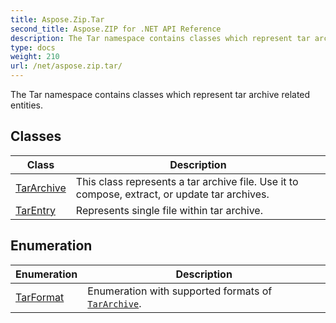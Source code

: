 ```yaml
---
title: Aspose.Zip.Tar
second_title: Aspose.ZIP for .NET API Reference
description: The Tar namespace contains classes which represent tar archive related entities
type: docs
weight: 210
url: /net/aspose.zip.tar/
---
```

The Tar namespace contains classes which represent tar archive related entities.

## Classes

| Class | Description |
| --- | --- |
| [TarArchive](./tararchive/) | This class represents a tar archive file. Use it to compose, extract, or update tar archives. |
| [TarEntry](./tarentry/) | Represents single file within tar archive. |
## Enumeration

| Enumeration | Description |
| --- | --- |
| [TarFormat](./tarformat/) | Enumeration with supported formats of [`TarArchive`](../aspose.zip.tar/tararchive/). |


